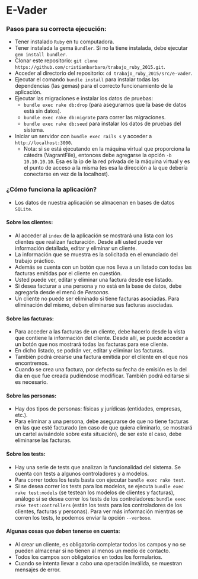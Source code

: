 # E-Vader

### Pasos para su correcta ejecución:

* Tener instalado `Ruby` en tu computadora.
* Tener instalada la gema `Bundler`. Si no la tiene instalada, debe ejecutar `gem install bundler`.
* Clonar este repositorio: `git clone https://github.com/cristianbarbaro/trabajo_ruby_2015.git`.
* Acceder al directorio del repositorio: `cd trabajo_ruby_2015/src/e-vader`.
* Ejecutar el comando `bundle install` para instalar todas las dependencias (las gemas) para el correcto funcionamiento de la aplicación.
* Ejecutar las migraciones e instalar los datos de pruebas:
  * `bundle exec rake db:drop` (para asegurarnos que la base de datos está sin datos).
  * `bundle exec rake db:migrate` para correr las migraciones.
  * `bundle exec rake db:seed` para instalar los datos de pruebas del sistema.
* Iniciar un servidor con `bundle exec rails s` y acceder a `http://localhost:3000`.
  * Nota: si se está ejecutando en la máquina virtual que proporciona la cátedra (VagrantFile), entonces debe agregarse la opción `-b 10.10.10.10`. Esa es la ip de la red privada de la máquina virtual y es el punto de acceso a la misma (es esa la dirección a la que debería conectarse en vez de la localhost).

### ¿Cómo funciona la aplicación?

* Los datos de nuestra aplicación se almacenan en bases de datos `SQLite`.

#### Sobre los clientes:

* Al acceder al `index` de la aplicación se mostrará una lista con los clientes que realizan facturación. Desde allí usted puede ver información detallada, editar y eliminar un cliente.
* La información que se muestra es la solicitada en el enunciado del trabajo práctico.
* Además se cuenta con un botón que nos lleva a un listado con todas las facturas emitidas por el cliente en cuestión.
* Usted puede ver, editar y eliminar una factura desde ese listado.
* Si desea facturar a una persona y no está en la base de datos, debe agregarla desde el menú de _Personas_.
* Un cliente no puede ser eliminado si tiene facturas asociadas. Para eliminación del mismo, deben eliminarse sus facturas asociadas.

#### Sobre las facturas:

* Para acceder a las facturas de un cliente, debe hacerlo desde la vista que contiene la información del cliente. Desde allí, se puede acceder a un botón que nos mostrará todas las facturas para ese cliente.
* En dicho listado, se podrán ver, editar y eliminar las facturas.
* También podrá crearse una factura emitida por el cliente en el que nos encontremos.
* Cuando se crea una factura, por defecto su fecha de emisión es la del día en que fue creada pudiéndose modificar. También podrá editarse si es necesario.

#### Sobre las personas:

* Hay dos tipos de personas: físicas y jurídicas (entidades, empresas, etc.).
* Para eliminar a una persona, debe asegurarse de que no tiene facturas en las que esté facturado (en caso de que quiera eliminarlo, se mostrará un cartel avisándole sobre esta situación), de ser este el caso, debe eliminarse las facturas.

#### Sobre los tests:

* Hay una serie de tests que analizan la funcionalidad del sistema. Se cuenta con tests a algunos controladores y a modelos.
* Para correr todos los tests basta con ejecutar `bundle exec rake test`.
* Si se desea correr los tests para los modelos, se ejecuta `bundle exec rake test:models` (se testean los modelos de clientes y facturas), análogo si se desea correr los tests de los controladores: `bundle exec rake test:controllers` (están los tests para los controladores de los clientes, facturas y personas). Para ver más información mientras se corren los tests, le podemos enviar la opción `--verbose`.

#### Algunas cosas que deben tenerse en cuenta:

* Al crear un cliente, es obligatorio completar todos los campos y no se pueden almacenar si no tienen al menos un medio de contacto.
* Todos los campos son obligatorios en todos los formularios.
* Cuando se intenta llevar a cabo una operación inválida, se muestran mensajes de error.
